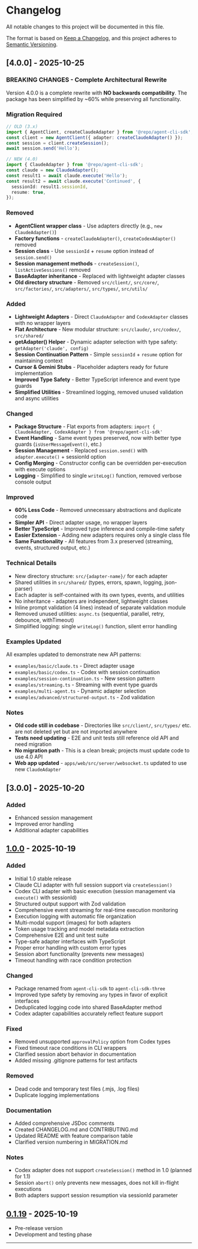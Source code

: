 # Changelog

All notable changes to this project will be documented in this file.

The format is based on [Keep a Changelog](https://keepachangelog.com/en/1.0.0/),
and this project adheres to [Semantic Versioning](https://semver.org/spec/v2.0.0.html).

## [4.0.0] - 2025-10-25

### BREAKING CHANGES - Complete Architectural Rewrite

Version 4.0.0 is a complete rewrite with **NO backwards compatibility**. The package has been simplified by ~60% while preserving all functionality.

### Migration Required

```typescript
// OLD (3.x)
import { AgentClient, createClaudeAdapter } from '@repo/agent-cli-sdk';
const client = new AgentClient({ adapter: createClaudeAdapter() });
const session = client.createSession();
await session.send('Hello');

// NEW (4.0)
import { ClaudeAdapter } from '@repo/agent-cli-sdk';
const claude = new ClaudeAdapter();
const result1 = await claude.execute('Hello');
const result2 = await claude.execute('Continued', {
  sessionId: result1.sessionId,
  resume: true,
});
```

### Removed

- **AgentClient wrapper class** - Use adapters directly (e.g., `new ClaudeAdapter()`)
- **Factory functions** - `createClaudeAdapter()`, `createCodexAdapter()` removed
- **Session class** - Use `sessionId` + `resume` option instead of `session.send()`
- **Session management methods** - `createSession()`, `listActiveSessions()` removed
- **BaseAdapter inheritance** - Replaced with lightweight adapter classes
- **Old directory structure** - Removed `src/client/`, `src/core/`, `src/factories/`, `src/adapters/`, `src/types/`, `src/utils/`

### Added

- **Lightweight Adapters** - Direct `ClaudeAdapter` and `CodexAdapter` classes with no wrapper layers
- **Flat Architecture** - New modular structure: `src/claude/`, `src/codex/`, `src/shared/`
- **getAdapter() Helper** - Dynamic adapter selection with type safety: `getAdapter('claude', config)`
- **Session Continuation Pattern** - Simple `sessionId` + `resume` option for maintaining context
- **Cursor & Gemini Stubs** - Placeholder adapters ready for future implementation
- **Improved Type Safety** - Better TypeScript inference and event type guards
- **Simplified Utilities** - Streamlined logging, removed unused validation and async utilities

### Changed

- **Package Structure** - Flat exports from adapters: `import { ClaudeAdapter, CodexAdapter } from '@repo/agent-cli-sdk'`
- **Event Handling** - Same event types preserved, now with better type guards (`isUserMessageEvent()`, etc.)
- **Session Management** - Replaced `session.send()` with `adapter.execute()` + sessionId option
- **Config Merging** - Constructor config can be overridden per-execution with execute options
- **Logging** - Simplified to single `writeLog()` function, removed verbose console output

### Improved

- **60% Less Code** - Removed unnecessary abstractions and duplicate code
- **Simpler API** - Direct adapter usage, no wrapper layers
- **Better TypeScript** - Improved type inference and compile-time safety
- **Easier Extension** - Adding new adapters requires only a single class file
- **Same Functionality** - All features from 3.x preserved (streaming, events, structured output, etc.)

### Technical Details

- New directory structure: `src/{adapter-name}/` for each adapter
- Shared utilities in `src/shared/` (types, errors, spawn, logging, json-parser)
- Each adapter is self-contained with its own types, events, and utilities
- No inheritance - adapters are independent, lightweight classes
- Inline prompt validation (4 lines) instead of separate validation module
- Removed unused utilities: `async.ts` (sequential, parallel, retry, debounce, withTimeout)
- Simplified logging: single `writeLog()` function, silent error handling

### Examples Updated

All examples updated to demonstrate new API patterns:
- `examples/basic/claude.ts` - Direct adapter usage
- `examples/basic/codex.ts` - Codex with session continuation
- `examples/session-continuation.ts` - New session pattern
- `examples/streaming.ts` - Streaming with event type guards
- `examples/multi-agent.ts` - Dynamic adapter selection
- `examples/advanced/structured-output.ts` - Zod validation

### Notes

- **Old code still in codebase** - Directories like `src/client/`, `src/types/` etc. are not deleted yet but are not imported anywhere
- **Tests need updating** - E2E and unit tests still reference old API and need migration
- **No migration path** - This is a clean break; projects must update code to use 4.0 API
- **Web app updated** - `apps/web/src/server/websocket.ts` updated to use new `ClaudeAdapter`

## [3.0.0] - 2025-10-20

### Added
- Enhanced session management
- Improved error handling
- Additional adapter capabilities

## [1.0.0] - 2025-10-19

### Added
- Initial 1.0 stable release
- Claude CLI adapter with full session support via `createSession()`
- Codex CLI adapter with basic execution (session management via `execute()` with sessionId)
- Structured output support with Zod validation
- Comprehensive event streaming for real-time execution monitoring
- Execution logging with automatic file organization
- Multi-modal support (images) for both adapters
- Token usage tracking and model metadata extraction
- Comprehensive E2E and unit test suite
- Type-safe adapter interfaces with TypeScript
- Proper error handling with custom error types
- Session abort functionality (prevents new messages)
- Timeout handling with race condition protection

### Changed
- Package renamed from `agent-cli-sdk` to `agent-cli-sdk-three`
- Improved type safety by removing `any` types in favor of explicit interfaces
- Deduplicated logging code into shared BaseAdapter method
- Codex adapter capabilities accurately reflect feature support

### Fixed
- Removed unsupported `approvalPolicy` option from Codex types
- Fixed timeout race conditions in CLI wrappers
- Clarified session abort behavior in documentation
- Added missing .gitignore patterns for test artifacts

### Removed
- Dead code and temporary test files (.mjs, .log files)
- Duplicate logging implementations

### Documentation
- Added comprehensive JSDoc comments
- Created CHANGELOG.md and CONTRIBUTING.md
- Updated README with feature comparison table
- Clarified version numbering in MIGRATION.md

### Notes
- Codex adapter does not support `createSession()` method in 1.0 (planned for 1.1)
- Session `abort()` only prevents new messages, does not kill in-flight executions
- Both adapters support session resumption via sessionId parameter

## [0.1.19] - 2025-10-19
- Pre-release version
- Development and testing phase

---

[1.0.0]: https://github.com/sourceborn/agent-cli-sdk-three/releases/tag/v1.0.0
[0.1.19]: https://github.com/sourceborn/agent-cli-sdk-three/releases/tag/v0.1.19
